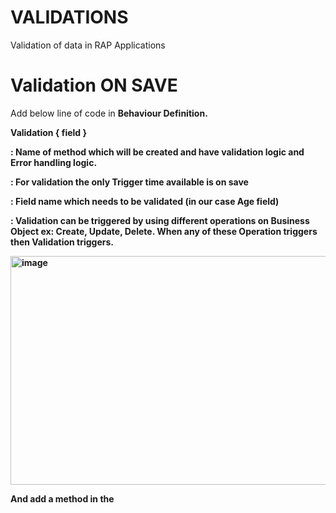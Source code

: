 # VALIDATIONS
Validation of data in RAP Applications


# Validation ON SAVE

Add below line of code in <b/>Behaviour Definition<b/>.

Validation <Method Name> <Trigger Time> { field <To Validate Field Name> <Trigger Operation>  }

**<Method Name>** : Name of method which will be created and have validation logic and Error handling logic.

**<Trigger time>** : For validation the only Trigger time available is on save

**<To Validate Field Name>** : Field name which needs to be validated (in our case Age field)

**<Trigger Operation>**  : Validation can be triggered by using different operations on Business Object ex: Create, Update, Delete. When any of these Operation triggers then Validation triggers.

<img width="648" height="366" alt="image" src="https://github.com/user-attachments/assets/d855fdf2-9ceb-4c0d-abe6-59b9f250e0c2" />

And add a method in the 
